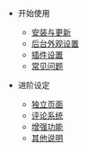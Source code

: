 - 开始使用
	- [安装与更新](/start)
	- [后台外观设置](/setting)
	- [插件设置](/plugin)
	- [常见问题](/common-problem)

- 进阶设定
	- [独立页面](/page)
	- [评论系统](/comment)
	- [增强功能](/functions)
	- [其他说明](/others)


